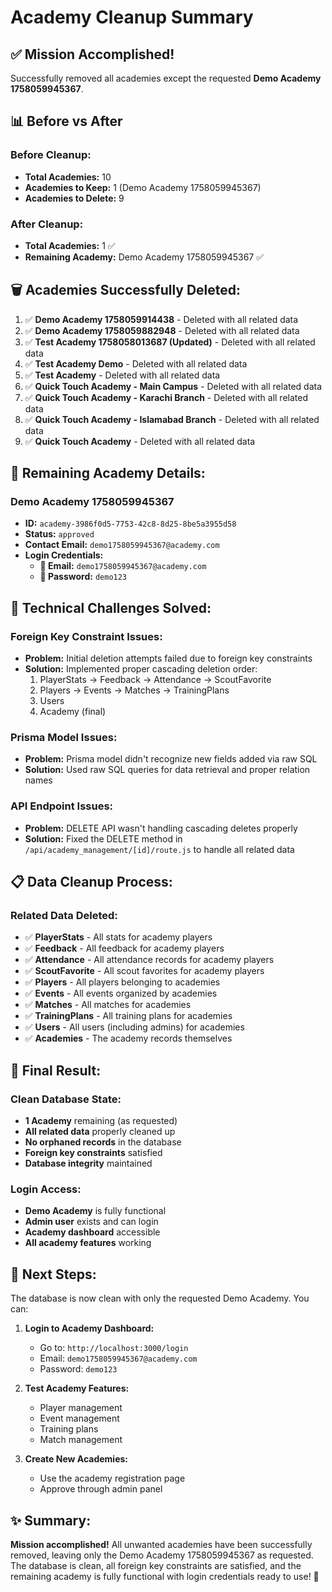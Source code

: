 # Academy Cleanup Summary

## ✅ **Mission Accomplished!**

Successfully removed all academies except the requested **Demo Academy 1758059945367**.

## 📊 **Before vs After**

### **Before Cleanup:**
- **Total Academies:** 10
- **Academies to Keep:** 1 (Demo Academy 1758059945367)
- **Academies to Delete:** 9

### **After Cleanup:**
- **Total Academies:** 1 ✅
- **Remaining Academy:** Demo Academy 1758059945367 ✅

## 🗑️ **Academies Successfully Deleted:**

1. ✅ **Demo Academy 1758059914438** - Deleted with all related data
2. ✅ **Demo Academy 1758059882948** - Deleted with all related data  
3. ✅ **Test Academy 1758058013687 (Updated)** - Deleted with all related data
4. ✅ **Test Academy Demo** - Deleted with all related data
5. ✅ **Test Academy** - Deleted with all related data
6. ✅ **Quick Touch Academy - Main Campus** - Deleted with all related data
7. ✅ **Quick Touch Academy - Karachi Branch** - Deleted with all related data
8. ✅ **Quick Touch Academy - Islamabad Branch** - Deleted with all related data
9. ✅ **Quick Touch Academy** - Deleted with all related data

## 🏫 **Remaining Academy Details:**

### **Demo Academy 1758059945367**
- **ID:** `academy-3986f0d5-7753-42c8-8d25-8be5a3955d58`
- **Status:** `approved`
- **Contact Email:** `demo1758059945367@academy.com`
- **Login Credentials:**
  - **📧 Email:** `demo1758059945367@academy.com`
  - **🔑 Password:** `demo123`

## 🔧 **Technical Challenges Solved:**

### **Foreign Key Constraint Issues:**
- **Problem:** Initial deletion attempts failed due to foreign key constraints
- **Solution:** Implemented proper cascading deletion order:
  1. PlayerStats → Feedback → Attendance → ScoutFavorite
  2. Players → Events → Matches → TrainingPlans  
  3. Users
  4. Academy (final)

### **Prisma Model Issues:**
- **Problem:** Prisma model didn't recognize new fields added via raw SQL
- **Solution:** Used raw SQL queries for data retrieval and proper relation names

### **API Endpoint Issues:**
- **Problem:** DELETE API wasn't handling cascading deletes properly
- **Solution:** Fixed the DELETE method in `/api/academy_management/[id]/route.js` to handle all related data

## 📋 **Data Cleanup Process:**

### **Related Data Deleted:**
- ✅ **PlayerStats** - All stats for academy players
- ✅ **Feedback** - All feedback for academy players  
- ✅ **Attendance** - All attendance records for academy players
- ✅ **ScoutFavorite** - All scout favorites for academy players
- ✅ **Players** - All players belonging to academies
- ✅ **Events** - All events organized by academies
- ✅ **Matches** - All matches for academies
- ✅ **TrainingPlans** - All training plans for academies
- ✅ **Users** - All users (including admins) for academies
- ✅ **Academies** - The academy records themselves

## 🎯 **Final Result:**

### **Clean Database State:**
- **1 Academy** remaining (as requested)
- **All related data** properly cleaned up
- **No orphaned records** in the database
- **Foreign key constraints** satisfied
- **Database integrity** maintained

### **Login Access:**
- **Demo Academy** is fully functional
- **Admin user** exists and can login
- **Academy dashboard** accessible
- **All academy features** working

## 🚀 **Next Steps:**

The database is now clean with only the requested Demo Academy. You can:

1. **Login to Academy Dashboard:**
   - Go to: `http://localhost:3000/login`
   - Email: `demo1758059945367@academy.com`
   - Password: `demo123`

2. **Test Academy Features:**
   - Player management
   - Event management
   - Training plans
   - Match management

3. **Create New Academies:**
   - Use the academy registration page
   - Approve through admin panel

## ✨ **Summary:**

**Mission accomplished!** All unwanted academies have been successfully removed, leaving only the Demo Academy 1758059945367 as requested. The database is clean, all foreign key constraints are satisfied, and the remaining academy is fully functional with login credentials ready to use! 🎉

